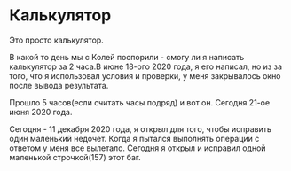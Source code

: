 # Калькулятор
Это просто калькулятор.

В какой то день мы с Колей поспорили - смогу ли я написать калькулятор за 2 часа.В июне 18-ого 2020 года,
я его написал, но из за того, что я использовал условия и проверки, у меня закрывалось окно после вывода результата.

Прошло 5 часов(если считать часы подряд) и вот он.
Сегодня 21-ое июня 2020 года.

Сегодня - 11 декабря 2020 года, я открыл для того,  чтобы исправить один маленький недочет. Когда я пытался выполнять операции с ответом у меня все вылетало. Сегодня я открыл и исправил одной маленькой строчкой(157) этот баг.
